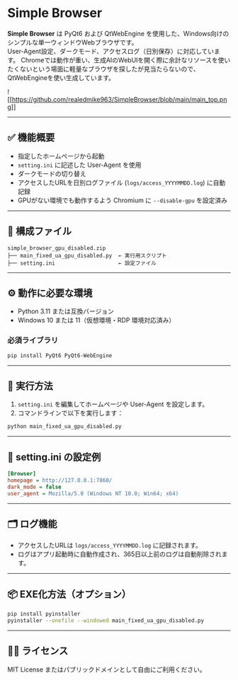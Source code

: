 # Simple Browser

**Simple Browser** は PyQt6 および QtWebEngine を使用した、Windows向けのシンプルな単一ウィンドウWebブラウザです。  
User-Agent設定、ダークモード、アクセスログ（日別保存）に対応しています。
Chromeでは動作が重い、生成AIのWebUIを開く際に余計なリソースを使いたくないという場面に軽量なブラウザを探したが見当たらないので、QtWebEngineを使い生成しています。

![[https://github.com/realedmike963/SimpleBrowser/blob/main/main_top.png]]

---

## ✅ 機能概要

- 指定したホームページから起動
- `setting.ini` に記述した User-Agent を使用
- ダークモードの切り替え
- アクセスしたURLを日別ログファイル (`logs/access_YYYYMMDD.log`) に自動記録
- GPUがない環境でも動作するよう Chromium に `--disable-gpu` を設定済み

---

## 📁 構成ファイル

```
simple_browser_gpu_disabled.zip
├── main_fixed_ua_gpu_disabled.py  ← 実行用スクリプト
├── setting.ini                    ← 設定ファイル
```

---

## ⚙️ 動作に必要な環境

- Python 3.11 または互換バージョン
- Windows 10 または 11（仮想環境・RDP 環境対応済み）

### 必須ライブラリ

```bash
pip install PyQt6 PyQt6-WebEngine
```

---

## 🚀 実行方法

1. `setting.ini` を編集してホームページや User-Agent を設定します。
2. コマンドラインで以下を実行します：

```bash
python main_fixed_ua_gpu_disabled.py
```

---

## 🧾 setting.ini の設定例

```ini
[Browser]
homepage = http://127.0.0.1:7860/
dark_mode = false
user_agent = Mozilla/5.0 (Windows NT 10.0; Win64; x64)
```

---

## 🗂️ ログ機能

- アクセスしたURLは `logs/access_YYYYMMDD.log` に記録されます。
- ログはアプリ起動時に自動作成され、365日以上前のログは自動削除されます。

---

## 📦 EXE化方法（オプション）

```bash
pip install pyinstaller
pyinstaller --onefile --windowed main_fixed_ua_gpu_disabled.py
```

---

## 🧑‍💻 ライセンス

MIT License またはパブリックドメインとして自由にご利用ください。
